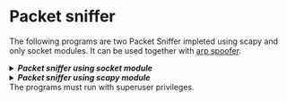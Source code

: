 # Packet sniffer
The following programs are two Packet Sniffer impleted using scapy and only socket modules. It can be used together with [arp spoofer](../arp_spoofer/).<br>
<details> <summary> <b><i>Packet sniffer using socket module</i></b> </summary> 
The packet sniffer pkt_sniffer.py is implemented using only socket module and looking to Layer 2 primitives.
To use this Packet Sniffer, you need to install the following modules for python3, through this command:
<pre lang="bash"><code>pip3 install argparse termcolor</code></pre>
To run the program, you need to type for example this command on bash:
<pre lang="bash"><code> python3 pkt_sniffer.py -if eth0</code></pre>
This command will display only the number of sniffed packets w.r.t the type of the headers. An example of output of the command is shown in the following image:<br>
<img src="output.png" width="300" alt="output"><br>
If you add the option <i>-verbose</i>, you can obtain a different behaviour of the program:
<pre lang="bash"><code> python3 pkt_sniffer.py -if eth0 -verbose </code></pre>
This command will display all fields of each sniffed packet. An example of output of the command is shown in the following image:<br>
<img src="output_verbose.png" width="300" alt="output_verbose"><br>
To check which parameters you can insert, you can type the command:
<pre lang="bash"><code> python3 pkt_sniffer.py --help </code></pre>
</details>
<details> <summary> <b><i>Packet sniffer using scapy module</i></b> </summary> 
The packet sniffer scapy_pkt_sniffer.py is implemented using only socket module and looking to Layer 2 primitives.
To use this Packet Sniffer, you need to install the following modules for python3, through this command:
<pre lang="bash"><code> pip3 install termcolor argparse scapy</code></pre>
To run the program, you can type for example this command on bash:
<pre lang="bash"><code> python3 scapy_pkt_sniffer.py -if eth0 </code></pre>
This command will display only the number of sniffed packets w.r.t the type of the headers. An example of output of the command is shown in the following image:<br>
<img src="scapy_output.png" width="300" alt="scapy_output"><br>
If you add the option <i>-verbose</i>, you can obtain a different behaviour of the program:
<pre lang="bash"><code> python3 scapy_pkt_sniffer.py -if eth0 -verbose </code></pre>
This command will display all fields of each sniffed packet. An example of output of the command is shown in the following image:<br>
<img src="scapy_output_verbose.png" width="300" alt="scapy_output_verbose"><br>
To check which parameters you can insert, you can type the command:
<pre lang="bash"><code> python3 scapy_pkt_sniffer.py --help  </code></pre>
</details>
The programs must run with superuser privileges.
